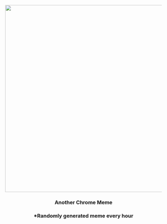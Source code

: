 <p align="center">
        <img src="https://i.redd.it/jgtrla5ccup91.png" width="600" height="600">
        </p>
        <h3 align="center">Another Chrome Meme</h3>
        <h3 align="center">*Randomly generated meme every hour</h3>
    